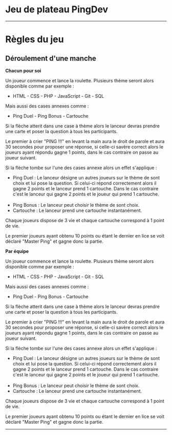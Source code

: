 # Jeu de plateau PingDev

------------------------

# Règles du jeu

## Déroulement d'une manche

**Chacun pour soi**

Un joueur commence et lance la roulette. Plusieurs thème seront alors disponible comme par exemple :

- HTML - CSS - PHP - JavaScript - Git - SQL

Mais aussi des cases annexes comme :

- Ping Duel - Ping Bonus - Cartouche

Si la flèche atterit dans une case à thème alors le lanceur devras prendre une carte et poser la question à tous les participants.

Le premier à crier "PING !!!" en levant la main aura le droit de parole et aura 30 secondes pour proposer une réponse, si celle-ci savère correct alors le joueurs ayant répondu gagne 1 points, dans le cas contraire on passe au joueur suivant.

Si la flèche tombe sur l'une des cases annexe alors un effet s'applique :

- Ping Duel : Le lanceur désigne un autres joueurs sur le thème de sont choix et lui pose la question.
Si celui-ci répond correctement alors il gagne 2 points et le lanceur prend 1 cartouche.
Dans le cas contraire c'est le lanceur qui gagne 2 points et le joueur qui prend 1 cartouche.  
&nbsp;
- Ping Bonus : Le lanceur peut choisir le thème de sont choix.
&nbsp;
- Cartouche : Le lanceur prend une cartouche instantanément.

Chaque joueurs dispose de 3 vie et chaque cartouche correspond à 1 point de vie.

Le premier joueurs ayant obtenu 10 points ou étant le dernier en lice se voit déclaré "Master Ping" et gagne donc la partie.

**Par équipe**

Un joueur commence et lance la roulette. Plusieurs thème seront alors disponible comme par exemple :

- HTML - CSS - PHP - JavaScript - Git - SQL

Mais aussi des cases annexes comme :

- Ping Duel - Ping Bonus - Cartouche

Si la flèche atterit dans une case à thème alors le lanceur devras prendre une carte et poser la question à tous les participants.

Le premier à crier "PING !!!" en levant la main aura le droit de parole et aura 30 secondes pour proposer une réponse, si celle-ci savère correct alors le joueurs ayant répondu gagne 1 points, dans le cas contraire on passe au joueur suivant.

Si la flèche tombe sur l'une des cases annexe alors un effet s'applique :

- Ping Duel : Le lanceur désigne un autres joueurs sur le thème de sont choix et lui pose la question.
Si celui-ci répond correctement alors il gagne 2 points et le lanceur prend 1 cartouche.
Dans le cas contraire c'est le lanceur qui gagne 2 points et le joueur qui prend 1 cartouche.  
&nbsp;
- Ping Bonus : Le lanceur peut choisir le thème de sont choix.
&nbsp;
- Cartouche : Le lanceur prend une cartouche instantanément.

Chaque joueurs dispose de 3 vie et chaque cartouche correspond à 1 point de vie.

Le premier joueurs ayant obtenu 10 points ou étant le dernier en lice se voit déclaré "Master Ping" et gagne donc la partie.

------------------------

